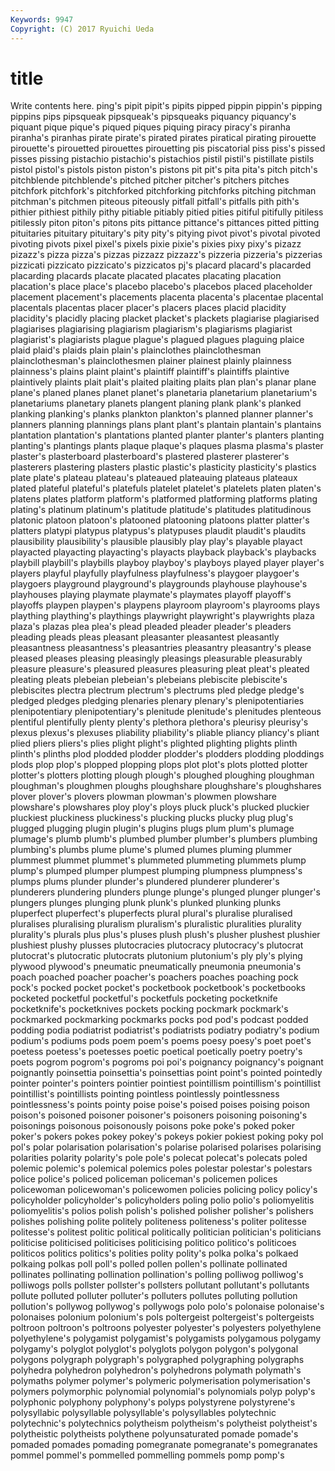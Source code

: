 ```yaml
---
Keywords: 9947 
Copyright: (C) 2017 Ryuichi Ueda
---
```


# title

Write contents here.
ping's pipit pipit's pipits pipped pippin pippin's pipping
pippins pips pipsqueak pipsqueak's pipsqueaks piquancy piquancy's piquant pique pique's
piqued piques piquing piracy piracy's piranha piranha's piranhas pirate pirate's
pirated pirates piratical pirating pirouette pirouette's pirouetted pirouettes pirouetting pis
piscatorial piss piss's pissed pisses pissing pistachio pistachio's pistachios pistil
pistil's pistillate pistils pistol pistol's pistols piston piston's pistons pit
pit's pita pita's pitch pitch's pitchblende pitchblende's pitched pitcher pitcher's
pitchers pitches pitchfork pitchfork's pitchforked pitchforking pitchforks pitching pitchman pitchman's
pitchmen piteous piteously pitfall pitfall's pitfalls pith pith's pithier pithiest
pithily pithy pitiable pitiably pitied pities pitiful pitifully pitiless pitilessly
piton piton's pitons pits pittance pittance's pittances pitted pitting pituitaries
pituitary pituitary's pity pity's pitying pivot pivot's pivotal pivoted pivoting
pivots pixel pixel's pixels pixie pixie's pixies pixy pixy's pizazz
pizazz's pizza pizza's pizzas pizzazz pizzazz's pizzeria pizzeria's pizzerias pizzicati
pizzicato pizzicato's pizzicatos pj's placard placard's placarded placarding placards placate
placated placates placating placation placation's place place's placebo placebo's placebos
placed placeholder placement placement's placements placenta placenta's placentae placental placentals
placentas placer placer's placers places placid placidity placidity's placidly placing
placket placket's plackets plagiarise plagiarised plagiarises plagiarising plagiarism plagiarism's plagiarisms
plagiarist plagiarist's plagiarists plague plague's plagued plagues plaguing plaice plaid
plaid's plaids plain plain's plainclothes plainclothesman plainclothesman's plainclothesmen plainer plainest
plainly plainness plainness's plains plaint plaint's plaintiff plaintiff's plaintiffs plaintive
plaintively plaints plait plait's plaited plaiting plaits plan plan's planar
plane plane's planed planes planet planet's planetaria planetarium planetarium's planetariums
planetary planets plangent planing plank plank's planked planking planking's planks
plankton plankton's planned planner planner's planners planning plannings plans plant
plant's plantain plantain's plantains plantation plantation's plantations planted planter planter's
planters planting planting's plantings plants plaque plaque's plaques plasma plasma's
plaster plaster's plasterboard plasterboard's plastered plasterer plasterer's plasterers plastering plasters
plastic plastic's plasticity plasticity's plastics plate plate's plateau plateau's plateaued
plateauing plateaus plateaux plated plateful plateful's platefuls platelet platelet's platelets
platen platen's platens plates platform platform's platformed platforming platforms plating
plating's platinum platinum's platitude platitude's platitudes platitudinous platonic platoon platoon's
platooned platooning platoons platter platter's platters platypi platypus platypus's platypuses
plaudit plaudit's plaudits plausibility plausibility's plausible plausibly play play's playable
playact playacted playacting playacting's playacts playback playback's playbacks playbill playbill's
playbills playboy playboy's playboys played player player's players playful playfully
playfulness playfulness's playgoer playgoer's playgoers playground playground's playgrounds playhouse playhouse's
playhouses playing playmate playmate's playmates playoff playoff's playoffs playpen playpen's
playpens playroom playroom's playrooms plays plaything plaything's playthings playwright playwright's
playwrights plaza plaza's plazas plea plea's plead pleaded pleader pleader's
pleaders pleading pleads pleas pleasant pleasanter pleasantest pleasantly pleasantness pleasantness's
pleasantries pleasantry pleasantry's please pleased pleases pleasing pleasingly pleasings pleasurable
pleasurably pleasure pleasure's pleasured pleasures pleasuring pleat pleat's pleated pleating
pleats plebeian plebeian's plebeians plebiscite plebiscite's plebiscites plectra plectrum plectrum's
plectrums pled pledge pledge's pledged pledges pledging plenaries plenary plenary's
plenipotentiaries plenipotentiary plenipotentiary's plenitude plenitude's plenitudes plenteous plentiful plentifully plenty
plenty's plethora plethora's pleurisy pleurisy's plexus plexus's plexuses pliability pliability's
pliable pliancy pliancy's pliant plied pliers pliers's plies plight plight's
plighted plighting plights plinth plinth's plinths plod plodded plodder plodder's
plodders plodding ploddings plods plop plop's plopped plopping plops plot
plot's plots plotted plotter plotter's plotters plotting plough plough's ploughed
ploughing ploughman ploughman's ploughmen ploughs ploughshare ploughshare's ploughshares plover plover's
plovers plowman plowman's plowmen plowshare plowshare's plowshares ploy ploy's ploys
pluck pluck's plucked pluckier pluckiest pluckiness pluckiness's plucking plucks plucky
plug plug's plugged plugging plugin plugin's plugins plugs plum plum's
plumage plumage's plumb plumb's plumbed plumber plumber's plumbers plumbing plumbing's
plumbs plume plume's plumed plumes pluming plummer plummest plummet plummet's
plummeted plummeting plummets plump plump's plumped plumper plumpest plumping plumpness
plumpness's plumps plums plunder plunder's plundered plunderer plunderer's plunderers plundering
plunders plunge plunge's plunged plunger plunger's plungers plunges plunging plunk
plunk's plunked plunking plunks pluperfect pluperfect's pluperfects plural plural's pluralise
pluralised pluralises pluralising pluralism pluralism's pluralistic pluralities plurality plurality's plurals
plus plus's pluses plush plush's plusher plushest plushier plushiest plushy
plusses plutocracies plutocracy plutocracy's plutocrat plutocrat's plutocratic plutocrats plutonium plutonium's
ply ply's plying plywood plywood's pneumatic pneumatically pneumonia pneumonia's poach
poached poacher poacher's poachers poaches poaching pock pock's pocked pocket
pocket's pocketbook pocketbook's pocketbooks pocketed pocketful pocketful's pocketfuls pocketing pocketknife
pocketknife's pocketknives pockets pocking pockmark pockmark's pockmarked pockmarking pockmarks pocks
pod pod's podcast podded podding podia podiatrist podiatrist's podiatrists podiatry
podiatry's podium podium's podiums pods poem poem's poems poesy poesy's
poet poet's poetess poetess's poetesses poetic poetical poetically poetry poetry's
poets pogrom pogrom's pogroms poi poi's poignancy poignancy's poignant poignantly
poinsettia poinsettia's poinsettias point point's pointed pointedly pointer pointer's pointers
pointier pointiest pointillism pointillism's pointillist pointillist's pointillists pointing pointless pointlessly
pointlessness pointlessness's points pointy poise poise's poised poises poising poison
poison's poisoned poisoner poisoner's poisoners poisoning poisoning's poisonings poisonous poisonously
poisons poke poke's poked poker poker's pokers pokes pokey pokey's
pokeys pokier pokiest poking poky pol pol's polar polarisation polarisation's
polarise polarised polarises polarising polarities polarity polarity's pole pole's polecat
polecat's polecats poled polemic polemic's polemical polemics poles polestar polestar's
polestars police police's policed policeman policeman's policemen polices policewoman policewoman's
policewomen policies policing policy policy's policyholder policyholder's policyholders poling polio
polio's poliomyelitis poliomyelitis's polios polish polish's polished polisher polisher's polishers
polishes polishing polite politely politeness politeness's politer politesse politesse's politest
politic political politically politician politician's politicians politicise politicised politicises politicising
politico politico's politicoes politicos politics politics's polities polity polity's polka
polka's polkaed polkaing polkas poll poll's polled pollen pollen's pollinate
pollinated pollinates pollinating pollination pollination's polling polliwog polliwog's polliwogs polls
pollster pollster's pollsters pollutant pollutant's pollutants pollute polluted polluter polluter's
polluters pollutes polluting pollution pollution's pollywog pollywog's pollywogs polo polo's
polonaise polonaise's polonaises polonium polonium's pols poltergeist poltergeist's poltergeists poltroon
poltroon's poltroons polyester polyester's polyesters polyethylene polyethylene's polygamist polygamist's polygamists
polygamous polygamy polygamy's polyglot polyglot's polyglots polygon polygon's polygonal polygons
polygraph polygraph's polygraphed polygraphing polygraphs polyhedra polyhedron polyhedron's polyhedrons polymath
polymath's polymaths polymer polymer's polymeric polymerisation polymerisation's polymers polymorphic polynomial
polynomial's polynomials polyp polyp's polyphonic polyphony polyphony's polyps polystyrene polystyrene's
polysyllabic polysyllable polysyllable's polysyllables polytechnic polytechnic's polytechnics polytheism polytheism's polytheist
polytheist's polytheistic polytheists polythene polyunsaturated pomade pomade's pomaded pomades pomading
pomegranate pomegranate's pomegranates pommel pommel's pommelled pommelling pommels pomp pomp's
